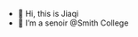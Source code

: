 - 👋 Hi, this is Jiaqi
- 🌱 I’m a senoir @Smith College

<!---
jiaqili0714/jiaqili0714 is a ✨ special ✨ repository because its `README.md` (this file) appears on your GitHub profile.
You can click the Preview link to take a look at your changes.
--->
